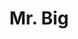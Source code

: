 ---
title: "Mr. Big"
summary: "Hard Rock band from Los Angeles, California , formed in 1988. **For the 70s UK rock band with the song 'Romeo', please use .**"
image: "mr-big.jpg"
apple_music_artist_url: "https://music.apple.com/gb/artist/mr-big/157174"
wikipedia_url: "none"
---